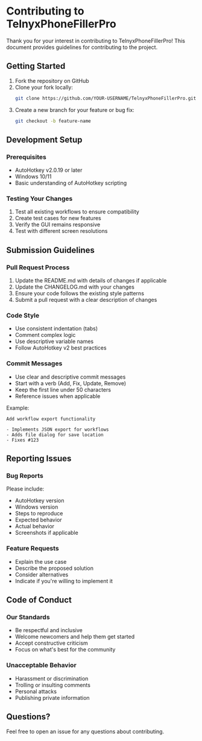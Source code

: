 # Contributing to TelnyxPhoneFillerPro

Thank you for your interest in contributing to TelnyxPhoneFillerPro! This document provides guidelines for contributing to the project.

## Getting Started

1. Fork the repository on GitHub
2. Clone your fork locally:
   ```bash
   git clone https://github.com/YOUR-USERNAME/TelnyxPhoneFillerPro.git
   ```
3. Create a new branch for your feature or bug fix:
   ```bash
   git checkout -b feature-name
   ```

## Development Setup

### Prerequisites
- AutoHotkey v2.0.19 or later
- Windows 10/11
- Basic understanding of AutoHotkey scripting

### Testing Your Changes
1. Test all existing workflows to ensure compatibility
2. Create test cases for new features
3. Verify the GUI remains responsive
4. Test with different screen resolutions

## Submission Guidelines

### Pull Request Process
1. Update the README.md with details of changes if applicable
2. Update the CHANGELOG.md with your changes
3. Ensure your code follows the existing style patterns
4. Submit a pull request with a clear description of changes

### Code Style
- Use consistent indentation (tabs)
- Comment complex logic
- Use descriptive variable names
- Follow AutoHotkey v2 best practices

### Commit Messages
- Use clear and descriptive commit messages
- Start with a verb (Add, Fix, Update, Remove)
- Keep the first line under 50 characters
- Reference issues when applicable

Example:
```
Add workflow export functionality

- Implements JSON export for workflows
- Adds file dialog for save location
- Fixes #123
```

## Reporting Issues

### Bug Reports
Please include:
- AutoHotkey version
- Windows version
- Steps to reproduce
- Expected behavior
- Actual behavior
- Screenshots if applicable

### Feature Requests
- Explain the use case
- Describe the proposed solution
- Consider alternatives
- Indicate if you're willing to implement it

## Code of Conduct

### Our Standards
- Be respectful and inclusive
- Welcome newcomers and help them get started
- Accept constructive criticism
- Focus on what's best for the community

### Unacceptable Behavior
- Harassment or discrimination
- Trolling or insulting comments
- Personal attacks
- Publishing private information

## Questions?

Feel free to open an issue for any questions about contributing.